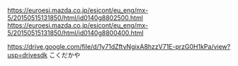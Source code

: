 https://euroesi.mazda.co.jp/esicont/eu_eng/mx-5/20150515131850/html/id0140g8802500.html
https://euroesi.mazda.co.jp/esicont/eu_eng/mx-5/20150515131850/html/id0140g8800400.html

https://drive.google.com/file/d/1y71dZftyNgixA8hzzV71E-przG0H1kPa/view?usp=drivesdk
こくだかや
